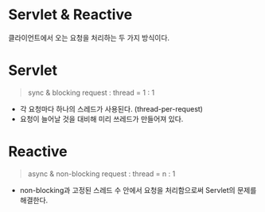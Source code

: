 # Servlet & Reactive
클라이언트에서 오는 요청을 처리하는 두 가지 방식이다.

# Servlet
> sync & blocking
> request : thread = 1 : 1
- 각 요청마다 하나의 스레드가 사용된다. (thread-per-request)
- 요청이 늘어날 것을 대비해 미리 쓰레드가 만들어져 있다.

# Reactive
> async & non-blocking
> request : thread = n : 1
- non-blocking과 고정된 스레드 수 안에서 요청을 처리함으로써 Servlet의 문제를 해결한다.